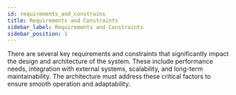 ```yaml
---
id: requirements_and_constrains
title: Requirements and Constraints
sidebar_label: Requirements and Constraints
sidebar_position: 1
---
```


There are several key requirements and constraints that significantly impact the design and architecture of the system. These include performance needs, integration with external systems, scalability, and long-term maintainability. The architecture must address these critical factors to ensure smooth operation and adaptability. 